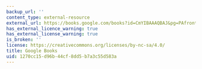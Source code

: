 ```yaml
---
backup_url: ''
content_type: external-resource
external_url: https://books.google.com/books?id=CmYIBAAAQBAJ&pg=PAfrontcover\#v=onepage&q&f=false
has_external_licence_warning: true
has_external_license_warning: true
is_broken: ''
license: https://creativecommons.org/licenses/by-nc-sa/4.0/
title: Google Books
uid: 1270cc15-d96b-44cf-8dd5-b7a3c55d583a
---
```

